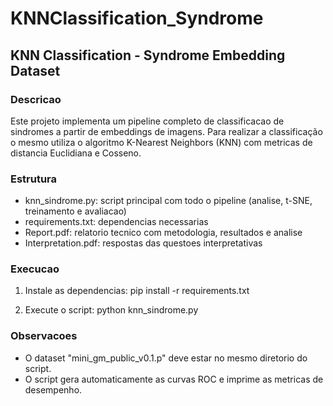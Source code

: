 # KNNClassification_Syndrome
## KNN Classification - Syndrome Embedding Dataset

### Descricao
Este projeto implementa um pipeline completo de classificacao de sindromes a partir de embeddings de imagens. Para realizar a classificação o mesmo
utiliza o algoritmo K-Nearest Neighbors (KNN) com metricas de distancia Euclidiana e Cosseno.

### Estrutura
- knn_sindrome.py: script principal com todo o pipeline (analise, t-SNE, treinamento e avaliacao)
- requirements.txt: dependencias necessarias
- Report.pdf: relatorio tecnico com metodologia, resultados e analise
- Interpretation.pdf: respostas das questoes interpretativas

### Execucao
1. Instale as dependencias:
   pip install -r requirements.txt

2. Execute o script:
   python knn_sindrome.py

### Observacoes
- O dataset "mini_gm_public_v0.1.p" deve estar no mesmo diretorio do script.
- O script gera automaticamente as curvas ROC e imprime as metricas de desempenho.
